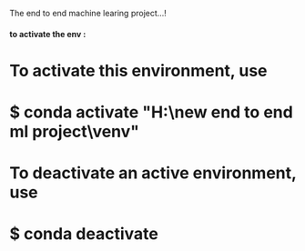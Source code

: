 The end to end machine learing project...!


#### to activate the env :
#
# To activate this environment, use
#
#     $ conda activate "H:\new end to end ml project\venv"
#
# To deactivate an active environment, use
#
#     $ conda deactivate